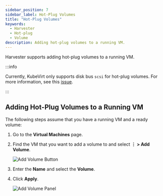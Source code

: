 ```yaml
---
sidebar_position: 7
sidebar_label: Hot-Plug Volumes
title: "Hot-Plug Volumes"
keywords:
  - Harvester
  - Hot-plug
  - Volume
description: Adding hot-plug volumes to a running VM.
---
```


<head>
  <link rel="canonical" href="https://docs.harvesterhci.io/v1.1/vm/hotplug-volume"/>
</head>

Harvester supports adding hot-plug volumes to a running VM.

:::info

Currently, KubeVirt only supports disk bus `scsi` for hot-plug volumes. For more information, see this [issue](https://github.com/kubevirt/kubevirt/issues/5080#issuecomment-785183128).

:::

## Adding Hot-Plug Volumes to a Running VM

The following steps assume that you have a running VM and a ready volume:

1. Go to the **Virtual Machines** page.
1. Find the VM that you want to add a volume to and select **⋮ > Add Volume**.

    ![Add Volume Button](/img/v1.2/vm/add-volume-button.png)

1. Enter the **Name** and select the **Volume**.
1. Click **Apply**.

    ![Add Volume Panel](/img/v1.2/vm/add-volume-panel.png)

